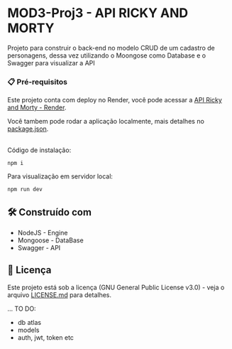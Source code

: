 # MOD3-Proj3 - API RICKY AND MORTY

Projeto para construir o back-end no modelo CRUD de um cadastro de personagens, dessa vez utilizando o Moongose como Database e o Swagger para visualizar a API

### 📋 Pré-requisitos

Este projeto conta com deploy no Render, você pode acessar a [API Ricky and Morty - Render](https://rickynmmorty-api.onrender.com/characters/api-docs).

Você tambem pode rodar a aplicação localmente, mais detalhes no [package.json](https://github.com/leotinoco7/MOD3-PROJ3/blob/main/package.json). <br><br>

Código de instalação:

```
npm i
```

Para visualização em servidor local:

```
npm run dev
```

## 🛠️ Construído com

- NodeJS - Engine
- Mongoose - DataBase
- Swagger - API

## 📄 Licença

Este projeto está sob a licença (GNU General Public License v3.0) - veja o arquivo [LICENSE.md](https://github.com/leotinoco7/MOD3-PROJ1/blob/main/LICENSE) para detalhes.

... TO DO:

- db atlas
- models
- auth, jwt, token etc
